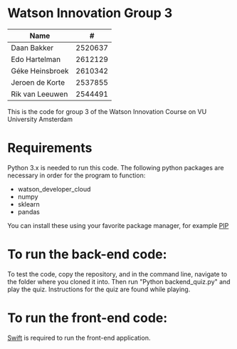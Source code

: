 # Watson Innovation Group 3
|Name|#|
|-------|----------------|
|Daan Bakker            |2520637  |
|Edo Hartelman          |2612129  |
|Géke Heinsbroek        |2610342  |
|Jeroen de Korte        |2537855 | 
|Rik van Leeuwen        |2544491|  

This is the code for group 3 of the Watson Innovation Course on VU University Amsterdam

# Requirements
Python 3.x is needed to run this code. The following python packages are necessary in order for the program to function:
* watson_developer_cloud
* numpy
* sklearn
* pandas

You can install these using your favorite package manager, for example [PIP](https://pypi.python.org/pypi/pip)

# To run the back-end code:
To test the code, copy the repository, and in the command line, navigate to the folder where you cloned it into. Then run
"Python backend_quiz.py" and play the quiz. Instructions for the quiz are found while playing.

# To run the front-end code:
[Swift](https://github.com/jeroendek/watsoninnovation) is required to run the front-end application.
